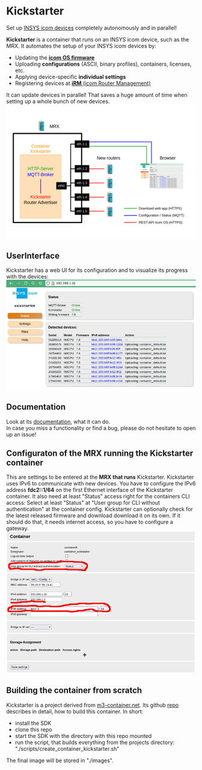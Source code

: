 # Kickstarter
Set up [INSYS icom devices](https://www.insys-icom.com/en/products/router-gateways/) completely autonomously and in parallel!

**Kickstarter** is a container that runs on an INSYS icom device, such as the MRX. It automates the setup of your INSYS icom devices by:
- Updating the [**icom OS firmware**](https://icom-os.releasenotes.io/)
- Uploading **configurations** (ASCII, binary profiles), containers, licenses, etc.
- Applying device-specific **individual settings**
- Registering devices at [**iRM** (icom Router Management)](https://cloud.insys-icom.com)

It can update devices in parallel! That saves a huge amount of time when setting up a whole bunch of new devices.   
![Kickstarter Overview](doc/Kickstarter_Overview.png)

## UserInterface
Kickstarter has a web UI for its configuration and to visualize its progress with the devices:
![Kickstarter web UI setting up devices in parallel](doc/Kickstarter_Browser.png)

## Documentation
Look at its [documentation](closed_packages/kickstarter/web/help), what it can do.  
In case you miss a functionality or find a bug, please do not hesitate to open up an issue!

## Configuraton of the MRX running the Kickstarter container
This are settings to be entered at the **MRX that runs** Kickstarter.
Kickstarter uses IPv6 to communicate with new devices.
You have to configure the IPv6 address **fdc2::1/64** on the first Ethernet interface of the Kickstarter container.
It also need at least "Status" access right for the containers CLI access: Select at least "Status" at "User group for CLI without authentication" at the container config.
Kickstarter can optionally check for the latest released firmware and download download it on its own.
If it should do that, it needs internet access, so you have to configure a gateway.
![Configuration of MRX that runs Kickstarter](doc/Kickstarter_MRX_config.png)

## Building the container from scratch
Kickstarter is a project derived from [m3-container.net](https://m3-container.net/). 
Its github [repo](https://github.com/insys-icom/M3_Container) describes in detail, how to build this container.
In short:
- install the SDK
- clone this repo
- start the SDK with the directory with this repo mounted
- run the script, that builds everything from the projects directory: "./scripts/create_container_kickstarter.sh"

The final image will be stored in "./images".
  
